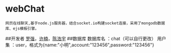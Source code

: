 # webChat
    网页在线聊天,基于node.js服务器，结合socket.io构建socket连接，采用了mongodb数据库、ejs模板引擎。
##开发者
[罗强](https://github.com/AspenLuoQiang)，[许楠](https://github.com/storyNan)，[陈浩宇](https://github.com/wangdaozhishi)
##数据库
    数据库名 ：chat（可以自行更改）
    用户集 ：user，格式为{name:"小明",account:"123456",password:"123456"}
